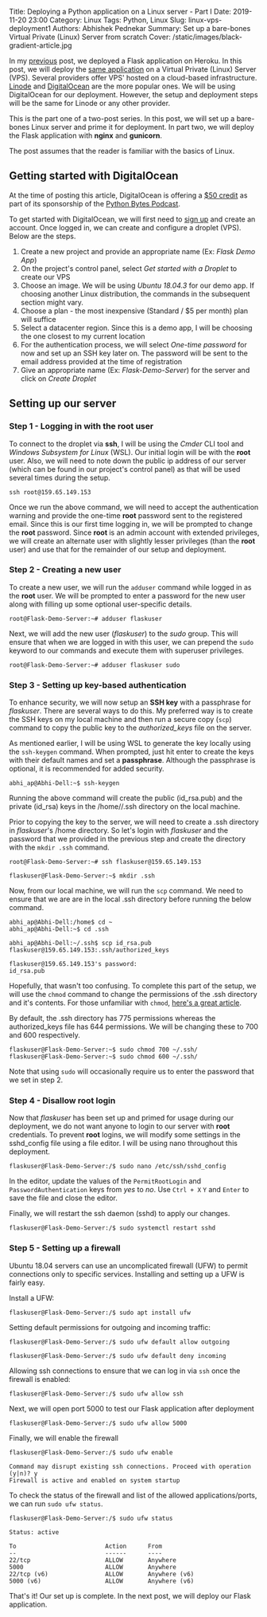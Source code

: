 Title: Deploying a Python application on a Linux server - Part I
Date: 2019-11-20 23:00
Category: Linux
Tags: Python, Linux
Slug: linux-vps-deployment1
Authors: Abhishek Pednekar
Summary: Set up a bare-bones Virtual Private (Linux) Server from scratch
Cover: /static/images/black-gradient-article.jpg

In my [previous](https://www.codedisciples.in/flask-heroku.html) post, we deployed a Flask application on Heroku. In this post, we will deploy the [same application](https://github.com/AbhishekPednekar84/flask_demo_app) on a Virtual Private (Linux) Server (VPS). Several providers offer VPS' hosted on a cloud-based infrastructure. [Linode](https://linode.com) and [DigitalOcean](https://digitalocean.com) are the more popular ones. We will be using DigitalOcean for our deployment. However, the setup and deployment steps will be the same for Linode or any other provider. 

This is the part one of a two-post series. In this post, we will set up a bare-bones Linux server and prime it for deployment. In part two, we will deploy the Flask application with **nginx** and **gunicorn**.

The post assumes that the reader is familiar with the basics of Linux.

## Getting started with DigitalOcean

At the time of posting this article, DigitalOcean is offering a [$50 credit](https://try.digitalocean.com/python/?utm_medium=podcast&utm_source=pythonbytes&utm_campaign=DO_Dev_Signup_Cold_Python) as part of its sponsorship of the [Python Bytes Podcast](https://pythonbytes.fm). 

To get started with DigitalOcean, we will first need to [sign up](https://www.digitalocean.com/) and create an account. Once logged in, we can create and configure a droplet (VPS). Below are the steps.

1. Create a new project and provide an appropriate name (Ex: *Flask Demo App*)
2. On the project's control panel, select *Get started with a Droplet* to create our VPS
3. Choose an image. We will be using *Ubuntu 18.04.3* for our demo app. If choosing another Linux distribution, the commands in the subsequent section might vary.
4. Choose a plan - the most inexpensive (Standard / $5 per month) plan will suffice
5. Select a datacenter region. Since this is a demo app, I will be choosing the one closest to my current location
6. For the authentication process, we will select *One-time password* for now and set up an SSH key later on. The password will be sent to the email address provided at the time of registration
7. Give an appropriate name (Ex: *Flask-Demo-Server*) for the server and click on *Create Droplet*  

## Setting up our server

### Step 1 - Logging in with the **root** user 

To connect to the droplet via **ssh**, I will be using the *Cmder* CLI tool and *Windows Subsystem for Linux* (WSL). Our initial login will be with the **root** user. Also, we will need to note down the public ip address of our server (which can be found in our project's control panel) as that will be used several times during the setup.

`ssh root@159.65.149.153`

Once we run the above command, we will need to accept the authentication warning and provide the one-time **root** password sent to the registered email. Since this is our first time logging in, we will be prompted to change the **root** password. Since **root** is an admin account with extended privileges, we will create an alternate user with slightly lesser privileges (than the **root** user) and use that for the remainder of our setup and deployment.

### Step 2 - Creating a new user

To create a new user, we will run the `adduser` command while logged in as the **root** user. We will be prompted to enter a password for the new user along with filling up some optional user-specific details.

```
root@Flask-Demo-Server:~# adduser flaskuser
```

Next, we will add the new user (*flaskuser*) to the *sudo* group. This will ensure that when we are logged in with this user, we can prepend the `sudo` keyword to our commands and execute them with superuser privileges.

```
root@Flask-Demo-Server:~# adduser flaskuser sudo
```

### Step 3 - Setting up key-based authentication

To enhance security, we will now setup an **SSH key** with a passphrase for *flaskuser*. There are several ways to do this. My preferred way is to create the SSH keys on my local machine and then run a secure copy (`scp`) command to copy the public key to the *authorized_keys* file on the server.

As mentioned earlier, I will be using WSL to generate the key locally using the `ssh-keygen` command. When prompted, just hit enter to create the keys with their default names and set a **passphrase**. Although the passphrase is optional, it is recommended for added security.

```
abhi_ap@Abhi-Dell:~$ ssh-keygen
```

Running the above command will create the public (id_rsa.pub) and the private (id_rsa) keys in the /home/<user>/.ssh directory on the local machine. 

Prior to copying the key to the server, we will need to create a .ssh directory in *flaskuser*'s /home directory. So let's login with *flaskuser* and the password that we provided in the previous step and create the directory with the `mkdir .ssh` command.

```
root@Flask-Demo-Server:~# ssh flaskuser@159.65.149.153
```

```
flaskuser@Flask-Demo-Server:~$ mkdir .ssh
```

Now, from our local machine, we will run the `scp` command. We need to ensure that we are are in the local .ssh directory before running the below command.

```
abhi_ap@Abhi-Dell:/home$ cd ~
abhi_ap@Abhi-Dell:~$ cd .ssh

abhi_ap@Abhi-Dell:~/.ssh$ scp id_rsa.pub flaskuser@159.65.149.153:.ssh/authorized_keys

flaskuser@159.65.149.153's password:
id_rsa.pub
```

Hopefully, that wasn't too confusing. To complete this part of the setup, we will use the `chmod` command to change the permissions of the .ssh directory and it's contents. For those unfamiliar with `chmod`, [here's a great article](https://opensource.com/article/19/8/linux-chmod-command).

By default, the .ssh directory has 775 permissions whereas the authorized_keys file has 644 permissions. We will be changing these to 700 and 600 respectively.

```
flaskuser@Flask-Demo-Server:~$ sudo chmod 700 ~/.ssh/
flaskuser@Flask-Demo-Server:~$ sudo chmod 600 ~/.ssh/
```

Note that using `sudo` will occasionally require us to enter the password that we set in step 2.

### Step 4 - Disallow root login
Now that *flaskuser* has been set up and primed for usage during our deployment, we do not want anyone to login to our server with **root** credentials. To prevent **root** logins, we will modify some settings in the sshd_config file using a file editor. I will be using nano throughout this deployment.

```
flaskuser@Flask-Demo-Server:/$ sudo nano /etc/ssh/sshd_config
```

In the editor, update the values of the `PermitRootLogin` and `PasswordAuthentication` keys from *yes* to *no*. Use `Ctrl + X` `Y` and `Enter` to save the file and close the editor.

Finally, we will restart the ssh daemon (sshd) to apply our changes.

```
flaskuser@Flask-Demo-Server:/$ sudo systemctl restart sshd
```

### Step 5 - Setting up a firewall
Ubuntu 18.04 servers can use an uncomplicated firewall (UFW) to permit connections only to specific services. Installing and setting up a UFW is fairly easy.

Install a UFW:
```
flaskuser@Flask-Demo-Server:/$ sudo apt install ufw
```

Setting default permissions for outgoing and incoming traffic:
```
flaskuser@Flask-Demo-Server:/$ sudo ufw default allow outgoing

flaskuser@Flask-Demo-Server:/$ sudo ufw default deny incoming
```

Allowing ssh connections to ensure that we can log in via `ssh` once the firewall is enabled:
```
flaskuser@Flask-Demo-Server:/$ sudo ufw allow ssh
```

Next, we will open port 5000 to test our Flask application after deployment
```
flaskuser@Flask-Demo-Server:/$ sudo ufw allow 5000
```

Finally, we will enable the firewall
```
flaskuser@Flask-Demo-Server:/$ sudo ufw enable

Command may disrupt existing ssh connections. Proceed with operation (y|n)? y
Firewall is active and enabled on system startup
```

To check the status of the firewall and list of the allowed applications/ports, we can run `sudo ufw status`.

```
flaskuser@Flask-Demo-Server:/$ sudo ufw status

Status: active

To                         Action      From
--                         ------      ----
22/tcp                     ALLOW       Anywhere
5000                       ALLOW       Anywhere
22/tcp (v6)                ALLOW       Anywhere (v6)
5000 (v6)                  ALLOW       Anywhere (v6)
```

That's it! Our set up is complete. In the next post, we will deploy our Flask application.